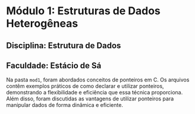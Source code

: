 # Módulo 1: Estruturas de Dados Heterogêneas

## Disciplina: Estrutura de Dados

## Faculdade: Estácio de Sá

Na pasta `mod1`, foram abordados conceitos de ponteiros em C. Os arquivos contêm exemplos práticos de como declarar e utilizar ponteiros, demonstrando a flexibilidade e eficiência que essa técnica proporciona. Além disso, foram discutidas as vantagens de utilizar ponteiros para manipular dados de forma dinâmica e eficiente.